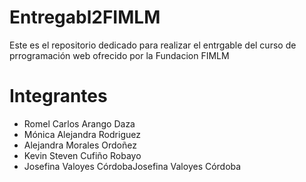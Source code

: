 # Entregabl2FIMLM
Este es el repositorio dedicado para realizar el entrgable del curso de prrogramación web ofrecido por la Fundacion FIMLM

# Integrantes
- Romel Carlos Arango Daza
- Mónica Alejandra Rodriguez
- Alejandra Morales Ordoñez
- Kevin Steven Cufiño Robayo
- Josefina Valoyes CórdobaJosefina Valoyes Córdoba
